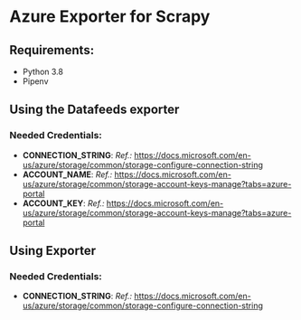 # Azure Exporter for Scrapy

## Requirements:
- Python 3.8
- Pipenv

## Using the Datafeeds exporter

### Needed Credentials:
- **CONNECTION_STRING**: _Ref.:_ https://docs.microsoft.com/en-us/azure/storage/common/storage-configure-connection-string
- **ACCOUNT_NAME**: _Ref.:_ https://docs.microsoft.com/en-us/azure/storage/common/storage-account-keys-manage?tabs=azure-portal
- **ACCOUNT_KEY**: _Ref.:_ https://docs.microsoft.com/en-us/azure/storage/common/storage-account-keys-manage?tabs=azure-portal

## Using Exporter

### Needed Credentials:
- **CONNECTION_STRING**: _Ref.:_ https://docs.microsoft.com/en-us/azure/storage/common/storage-configure-connection-string